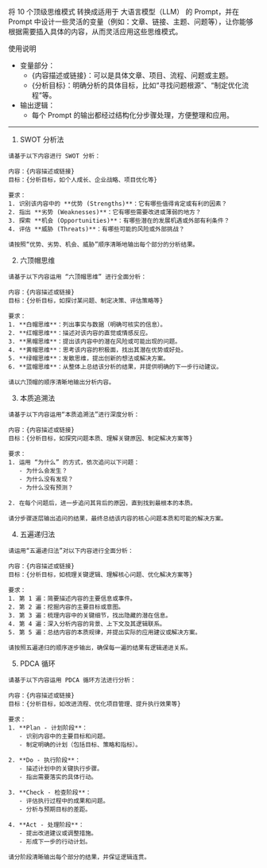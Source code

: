 将 10 个顶级思维模式 转换成适用于 大语言模型（LLM） 的 Prompt，并在 Prompt 中设计一些灵活的变量（例如：文章、链接、主题、问题等），让你能够根据需要插入具体的内容，从而灵活应用这些思维模式。

使用说明
- 变量部分：
    - {内容描述或链接}：可以是具体文章、项目、流程、问题或主题。
    - {分析目标}：明确分析的具体目标，比如“寻找问题根源”、“制定优化流程”等。
- 输出逻辑：
    - 每个 Prompt 的输出都经过结构化分步骤处理，方便整理和应用。

---
1. SWOT 分析法
```
请基于以下内容进行 SWOT 分析：

内容：{内容描述或链接}
目标：{分析目标，如个人成长、企业战略、项目优化等}

要求：
1. 识别该内容中的 **优势 (Strengths)**：它有哪些值得肯定或有利的因素？
2. 指出 **劣势 (Weaknesses)**：它有哪些需要改进或薄弱的地方？
3. 探索 **机会 (Opportunities)**：有哪些潜在的发展机遇或外部有利条件？
4. 评估 **威胁 (Threats)**：有哪些可能的风险或外部挑战？

请按照“优势、劣势、机会、威胁”顺序清晰地输出每个部分的分析结果。
```

2. 六顶帽思维
```
请基于以下内容运用 “六顶帽思维” 进行全面分析：

内容：{内容描述或链接}
目标：{分析目标，如探讨某问题、制定决策、评估策略等}

要求：
1. **白帽思维**：列出事实与数据（明确可核实的信息）。
2. **红帽思维**：描述对该内容的直觉或情感反应。
3. **黑帽思维**：提出该内容中的潜在风险或可能出现的问题。
4. **黄帽思维**：思考该内容的积极面，找出其潜在优势或好处。
5. **绿帽思维**：发散思维，提出创新的想法或解决方案。
6. **蓝帽思维**：从整体上总结该分析的结果，并提供明确的下一步行动建议。

请以六顶帽的顺序清晰地输出分析内容。
```

3. 本质追溯法
```
请基于以下内容运用“本质追溯法”进行深度分析：

内容：{内容描述或链接}
目标：{分析目标，如探究问题本质、理解关键原因、制定解决方案等}

要求：
1. 运用 “为什么” 的方式，依次追问以下问题：
   - 为什么会发生？
   - 为什么没有发现？
   - 为什么没有预测？

2. 在每个问题后，进一步追问其背后的原因，直到找到最根本的本质。

请分步骤逐层输出追问的结果，最终总结该内容的核心问题本质和可能的解决方案。
```

4. 五遍递归法
```
请运用“五遍递归法”对以下内容进行全面分析：

内容：{内容描述或链接}
目标：{分析目标，如梳理关键逻辑、理解核心问题、优化解决方案等}

要求：
1. 第 1 遍：简要描述内容的主要信息或事件。
2. 第 2 遍：挖掘内容的主要目标或意图。
3. 第 3 遍：梳理内容中的关键细节，找出隐藏的潜在信息。
4. 第 4 遍：深入分析内容的背景、上下文及其逻辑联系。
5. 第 5 遍：总结内容的本质规律，并提出实际的应用建议或解决方案。

请按照五遍递归的顺序逐步输出，确保每一遍的结果有逻辑递进关系。
```

5. PDCA 循环
```
请基于以下内容运用 PDCA 循环方法进行分析：

内容：{内容描述或链接}
目标：{分析目标，如改进流程、优化项目管理、提升执行效果等}

要求：
1. **Plan - 计划阶段**：
   - 识别内容中的主要目标和问题。
   - 制定明确的计划（包括目标、策略和指标）。

2. **Do - 执行阶段**：
   - 描述计划中的关键执行步骤。
   - 指出需要落实的具体行动。

3. **Check - 检查阶段**：
   - 评估执行过程中的成果和问题。
   - 分析与预期目标的差距。

4. **Act - 处理阶段**：
   - 提出改进建议或调整措施。
   - 形成下一步的行动计划。

请分阶段清晰输出每个部分的结果，并保证逻辑连贯。
```

